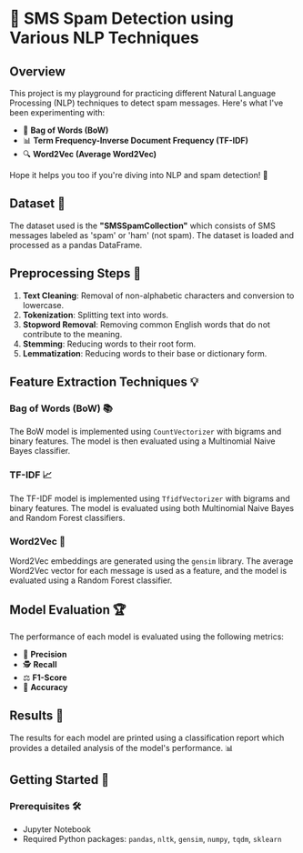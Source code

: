 # 📧 SMS Spam Detection using Various NLP Techniques 

## Overview

This project is my playground for practicing different Natural Language Processing (NLP) techniques to detect spam messages. Here's what I've been experimenting with:

- 🧠 **Bag of Words (BoW)**
- 📊 **Term Frequency-Inverse Document Frequency (TF-IDF)**
- 🔍 **Word2Vec (Average Word2Vec)**

Hope it helps you too if you're diving into NLP and spam detection! 🌟

## Dataset 📂

The dataset used is the **"SMSSpamCollection"** which consists of SMS messages labeled as 'spam' or 'ham' (not spam). The dataset is loaded and processed as a pandas DataFrame.

## Preprocessing Steps 🔧

1. **Text Cleaning**: Removal of non-alphabetic characters and conversion to lowercase.
2. **Tokenization**: Splitting text into words.
3. **Stopword Removal**: Removing common English words that do not contribute to the meaning.
4. **Stemming**: Reducing words to their root form.
5. **Lemmatization**: Reducing words to their base or dictionary form.

## Feature Extraction Techniques 💡

### Bag of Words (BoW) 📚

The BoW model is implemented using `CountVectorizer` with bigrams and binary features. The model is then evaluated using a Multinomial Naive Bayes classifier.

### TF-IDF 📈

The TF-IDF model is implemented using `TfidfVectorizer` with bigrams and binary features. The model is evaluated using both Multinomial Naive Bayes and Random Forest classifiers.

### Word2Vec 🧩

Word2Vec embeddings are generated using the `gensim` library. The average Word2Vec vector for each message is used as a feature, and the model is evaluated using a Random Forest classifier.

## Model Evaluation 🏆

The performance of each model is evaluated using the following metrics:
- 🎯 **Precision**
- 🕵️ **Recall**
- ⚖️ **F1-Score**
- 📏 **Accuracy**

## Results 📝

The results for each model are printed using a classification report which provides a detailed analysis of the model's performance. 📊

## Getting Started 🚀

### Prerequisites 🛠️

- Jupyter Notebook
- Required Python packages: `pandas`, `nltk`, `gensim`, `numpy`, `tqdm`, `sklearn`


